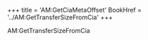 +++
title = 'AM:GetCiaMetaOffset'
BookHref = '../AM:GetTransferSizeFromCia'
+++

AM:GetTransferSizeFromCia
